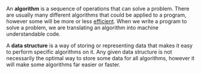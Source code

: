 An <b>algorithm</b> is a sequence of operations that can solve a problem. There are usually many different algorithms that could be applied to a program, however some will be more or less [efficient](W1L2%20-%20Inefficient%20vs%20efficient%20algorithms.md). When we write a program to solve a problem, we are translating an algorithm into machine understandable code.

A <b>data structure</b> is a way of storing or representing data that makes it easy to perform specific algorithms on it. Any given data structure is not necessarily the optimal way to store some data for all algorithms, however it will make some algorithms far easier or faster.